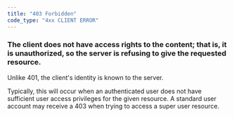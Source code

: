 ```yaml
---
title: "403 Forbidden"
code_type: "4xx CLIENT ERROR"
---
```


### The client does not have access rights to the content; that is, it is unauthorized, so the server is refusing to give the requested resource.

Unlike 401, the client's identity is known to the server.

Typically, this will occur when an authenticated user does not have
sufficient user access privileges for the given resource. A standard user
account may receive a 403 when trying to access a super user resource.
